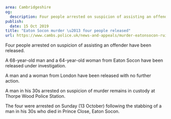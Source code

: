 ```yaml
area: Cambridgeshire
og:
  description: Four people arrested on suspicion of assisting an offender have been released.
publish:
  date: 15 Oct 2019
title: "Eaton Socon murder \u2013 four people released"
url: https://www.cambs.police.uk/news-and-appeals/murder-eatonsocon-rui
```

Four people arrested on suspicion of assisting an offender have been released.

A 68-year-old man and a 64-year-old woman from Eaton Socon have been released under investigation.

A man and a woman from London have been released with no further action.

A man in his 30s arrested on suspicion of murder remains in custody at Thorpe Wood Police Station.

The four were arrested on Sunday (13 October) following the stabbing of a man in his 30s who died in Prince Close, Eaton Socon.
